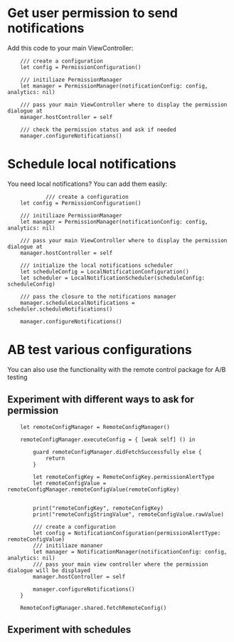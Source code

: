 # Get user permission to send notifications


Add this code to your main ViewController:
            
        /// create a configuration
        let config = PermissionConfiguration()
        
        /// initiliaze PermissionManager
        let manager = PermissionManager(notificationConfig: config, analytics: nil)
        
        /// pass your main ViewController where to display the permission dialogue at
        manager.hostController = self
        
        /// check the permission status and ask if needed
        manager.configureNotifications()


# Schedule local notifications

You need local notifications? You can add them easily:

                /// create a configuration
        let config = PermissionConfiguration()
        
        /// initiliaze PermissionManager
        let manager = PermissionManager(notificationConfig: config, analytics: nil)
        
        /// pass your main ViewController where to display the permission dialogue at
        manager.hostController = self
        
        /// initialize the local notifications scheduler
        let scheduleConfig = LocalNotificationConfiguration()
        let scheduler = LocalNotificationScheduler(scheduleConfig: scheduleConfig)
        
        /// pass the closure to the notifications manager
        manager.scheduleLocalNotifications = scheduler.scheduleNotifications()
        
        manager.configureNotifications()

# AB test various configurations 

You can also use the functionality with the remote control package for A/B testing


## Experiment with different ways to ask for permission 

        let remoteConfigManager = RemoteConfigManager()
        
        remoteConfigManager.executeConfig = { [weak self] () in
        
            guard remoteConfigManager.didFetchSuccessfully else {
                return
            }
        
            let remoteConfigKey = RemoteConfigKey.permissionAlertType
            let remoteConfigValue = remoteConfigManager.remoteConfigValue(remoteConfigKey)

            
            print("remoteConfigKey", remoteConfigKey)
            print("remoteConfigStringValue", remoteConfigValue.rawValue)
            
            /// create a configuration
            let config = NotificationConfiguration(permissionAlertType: remoteConfigValue)
            /// initiliaze mananer
            let manager = NotificationManager(notificationConfig: config, analytics: nil)
            /// pass your main view controller where the permission dialogue will be displayed
            manager.hostController = self
            
            manager.configureNotifications()
        }
        
        RemoteConfigManager.shared.fetchRemoteConfig()
    
## Experiment with schedules 

